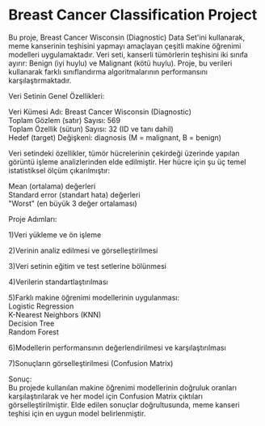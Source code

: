 # Breast Cancer Classification Project
Bu proje, Breast Cancer Wisconsin (Diagnostic) Data Set'ini kullanarak, meme kanserinin teşhisini yapmayı amaçlayan çeşitli makine öğrenimi modelleri uygulamaktadır. Veri seti, kanserli tümörlerin teşhisini iki sınıfa ayırır: Benign (iyi huylu) ve Malignant (kötü huylu). Proje, bu verileri kullanarak farklı sınıflandırma algoritmalarının performansını karşılaştırmaktadır.

 Veri Setinin Genel Özellikleri:  
 
Veri Kümesi Adı: Breast Cancer Wisconsin (Diagnostic)  
Toplam Gözlem (satır) Sayısı: 569  
Toplam Özellik (sütun) Sayısı: 32 (ID ve tanı dahil)  
Hedef (target) Değişkeni: diagnosis (M = malignant, B = benign)  

Veri setindeki özellikler, tümör hücrelerinin çekirdeği üzerinde yapılan görüntü işleme analizlerinden elde edilmiştir. Her hücre için şu üç temel istatistiksel ölçüm çıkarılmıştır:  

Mean (ortalama) değerleri  
Standard error (standart hata) değerleri  
"Worst" (en büyük 3 değer ortalaması)  


Proje Adımları:  

1)Veri yükleme ve ön işleme

2)Verinin analiz edilmesi ve görselleştirilmesi

3)Veri setinin eğitim ve test setlerine bölünmesi

4)Verilerin standartlaştırılması

5)Farklı makine öğrenimi modellerinin uygulanması:  
 Logistic Regression  
 K-Nearest Neighbors (KNN)  
 Decision Tree  
 Random Forest  

6)Modellerin performansının değerlendirilmesi ve karşılaştırılması

7)Sonuçların görselleştirilmesi (Confusion Matrix)  

Sonuç:  
Bu projede kullanılan makine öğrenimi modellerinin doğruluk oranları karşılaştırılarak ve her model için Confusion Matrix çıktıları görselleştirilmiştir. Elde edilen sonuçlar doğrultusunda, meme kanseri teşhisi için en uygun model belirlenmiştir.
